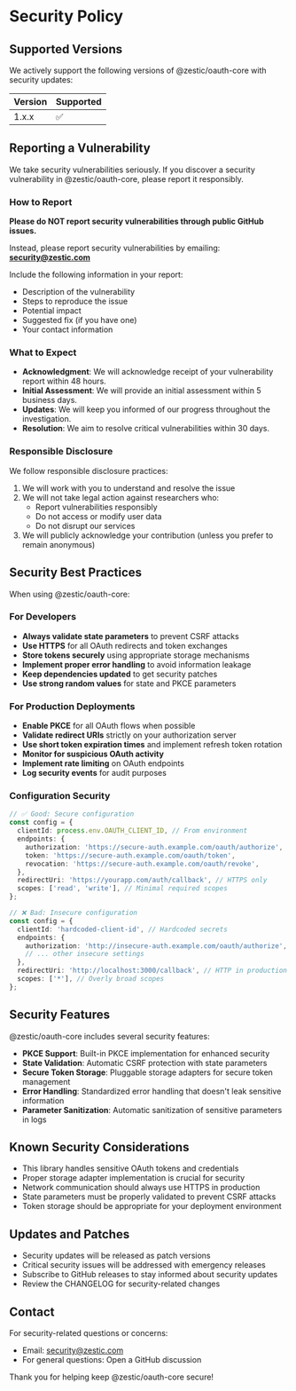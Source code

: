 # Security Policy

## Supported Versions

We actively support the following versions of @zestic/oauth-core with security updates:

| Version | Supported          |
| ------- | ------------------ |
| 1.x.x   | :white_check_mark: |

## Reporting a Vulnerability

We take security vulnerabilities seriously. If you discover a security vulnerability in @zestic/oauth-core, please report it responsibly.

### How to Report

**Please do NOT report security vulnerabilities through public GitHub issues.**

Instead, please report security vulnerabilities by emailing: **security@zestic.com**

Include the following information in your report:

- Description of the vulnerability
- Steps to reproduce the issue
- Potential impact
- Suggested fix (if you have one)
- Your contact information

### What to Expect

- **Acknowledgment**: We will acknowledge receipt of your vulnerability report within 48 hours.
- **Initial Assessment**: We will provide an initial assessment within 5 business days.
- **Updates**: We will keep you informed of our progress throughout the investigation.
- **Resolution**: We aim to resolve critical vulnerabilities within 30 days.

### Responsible Disclosure

We follow responsible disclosure practices:

1. We will work with you to understand and resolve the issue
2. We will not take legal action against researchers who:
   - Report vulnerabilities responsibly
   - Do not access or modify user data
   - Do not disrupt our services
3. We will publicly acknowledge your contribution (unless you prefer to remain anonymous)

## Security Best Practices

When using @zestic/oauth-core:

### For Developers

- **Always validate state parameters** to prevent CSRF attacks
- **Use HTTPS** for all OAuth redirects and token exchanges
- **Store tokens securely** using appropriate storage mechanisms
- **Implement proper error handling** to avoid information leakage
- **Keep dependencies updated** to get security patches
- **Use strong random values** for state and PKCE parameters

### For Production Deployments

- **Enable PKCE** for all OAuth flows when possible
- **Validate redirect URIs** strictly on your authorization server
- **Use short token expiration times** and implement refresh token rotation
- **Monitor for suspicious OAuth activity**
- **Implement rate limiting** on OAuth endpoints
- **Log security events** for audit purposes

### Configuration Security

```typescript
// ✅ Good: Secure configuration
const config = {
  clientId: process.env.OAUTH_CLIENT_ID, // From environment
  endpoints: {
    authorization: 'https://secure-auth.example.com/oauth/authorize',
    token: 'https://secure-auth.example.com/oauth/token',
    revocation: 'https://secure-auth.example.com/oauth/revoke',
  },
  redirectUri: 'https://yourapp.com/auth/callback', // HTTPS only
  scopes: ['read', 'write'], // Minimal required scopes
};

// ❌ Bad: Insecure configuration
const config = {
  clientId: 'hardcoded-client-id', // Hardcoded secrets
  endpoints: {
    authorization: 'http://insecure-auth.example.com/oauth/authorize', // HTTP
    // ... other insecure settings
  },
  redirectUri: 'http://localhost:3000/callback', // HTTP in production
  scopes: ['*'], // Overly broad scopes
};
```

## Security Features

@zestic/oauth-core includes several security features:

- **PKCE Support**: Built-in PKCE implementation for enhanced security
- **State Validation**: Automatic CSRF protection with state parameters
- **Secure Token Storage**: Pluggable storage adapters for secure token management
- **Error Handling**: Standardized error handling that doesn't leak sensitive information
- **Parameter Sanitization**: Automatic sanitization of sensitive parameters in logs

## Known Security Considerations

- This library handles sensitive OAuth tokens and credentials
- Proper storage adapter implementation is crucial for security
- Network communication should always use HTTPS in production
- State parameters must be properly validated to prevent CSRF attacks
- Token storage should be appropriate for your deployment environment

## Updates and Patches

- Security updates will be released as patch versions
- Critical security issues will be addressed with emergency releases
- Subscribe to GitHub releases to stay informed about security updates
- Review the CHANGELOG for security-related changes

## Contact

For security-related questions or concerns:
- Email: security@zestic.com
- For general questions: Open a GitHub discussion

Thank you for helping keep @zestic/oauth-core secure!
